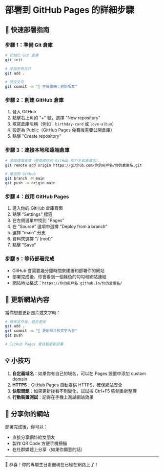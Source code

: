 # 部署到 GitHub Pages 的詳細步驟

## 🚀 快速部署指南

### 步驟 1：準備 Git 倉庫
```bash
# 初始化 Git 倉庫
git init

# 添加所有文件
git add .

# 提交文件
git commit -m "🎂 生日畫冊：初始版本"
```

### 步驟 2：創建 GitHub 倉庫
1. 登入 GitHub
2. 點擊右上角的 "+" 號，選擇 "New repository"
3. 填寫倉庫名稱（例如：`birthday-card` 或 `love-album`）
4. 設定為 Public（GitHub Pages 免費版需要公開倉庫）
5. 點擊 "Create repository"

### 步驟 3：連接本地和遠端倉庫
```bash
# 添加遠端倉庫（替換成你的 GitHub 用戶名和倉庫名）
git remote add origin https://github.com/你的用戶名/你的倉庫名.git

# 推送到 GitHub
git branch -M main
git push -u origin main
```

### 步驟 4：啟用 GitHub Pages
1. 進入你的 GitHub 倉庫頁面
2. 點擊 "Settings" 標籤
3. 在左側選單中找到 "Pages"
4. 在 "Source" 選項中選擇 "Deploy from a branch"
5. 選擇 "main" 分支
6. 資料夾選擇 "/ (root)"
7. 點擊 "Save"

### 步驟 5：等待部署完成
- GitHub 會需要幾分鐘時間來建置和部署你的網站
- 部署完成後，你會看到一個綠色的勾勾和網站連結
- 網站地址格式：`https://你的用戶名.github.io/你的倉庫名/`

## 🔧 更新網站內容

當你想要更新照片或文字時：

```bash
# 修改文件後，提交更改
git add .
git commit -m "📝 更新照片和文字內容"
git push

# GitHub Pages 會自動重新部署
```

## 💡 小技巧

1. **自定義域名**：如果你有自己的域名，可以在 Pages 設置中添加 custom domain
2. **HTTPS**：GitHub Pages 自動提供 HTTPS，確保網站安全
3. **快取問題**：如果更新後看不到變化，試試按 Ctrl+F5 強制重新整理
4. **行動裝置測試**：記得在手機上測試網站效果

## 🎁 分享你的網站

部署完成後，你可以：
- 直接分享網址給女朋友
- 製作 QR Code 方便手機掃描
- 在社群媒體上分享（如果你願意的話）

---

🎉 恭喜！你的專屬生日畫冊現在已經在網路上了！
